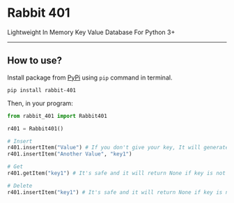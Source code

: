 # Rabbit 401

Lightweight In Memory Key Value Database For Python 3+

---

## How to use?

Install package from [PyPi](https://pypi.org/project/rabbit-401/) using `pip` command in terminal.

```plaintext
pip install rabbit-401
```

Then, in your program:

```python
from rabbit_401 import Rabbit401

r401 = Rabbit401()

# Insert
r401.insertItem("Value") # If you don't give your key, It will generate a unique 24 length key (using bson.objectid.ObjectId)
r401.insertItem("Another Value", "key1")

# Get
r401.getItem("key1") # It's safe and it will return None if key is not valid.

# Delete
r401.insertItem("key1") # It's safe and it will return None if key is not valid.
```